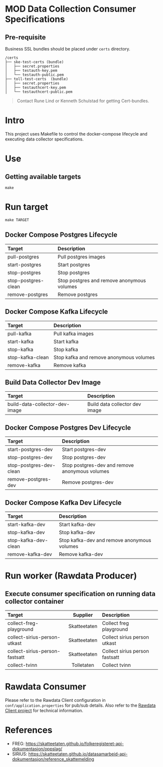 # MOD Data Collection Consumer Specifications

## Pre-requisite

Business SSL bundles should be placed under `certs` directory.

```
/certs
├── ske-test-certs (bundle)
│   ├── secret.properties
│   ├── testauth-key.pem
│   └── testauth-public.pem
├── toll-test-certs  (bundle)
│   ├── secret.properties
│   ├── testauthcert-key.pem
│   └── testauthcert-public.pem
```

> Contact Rune Lind or Kenneth Schulstad for getting Cert-bundles.

# Intro

This project uses Makefile to control the docker-compose lifecycle and executing data collector specifications.

# Use

## Getting available targets

```
make
```

# Run target

```
make TARGET
```

## Docker Compose Postgres Lifecycle

|Target                         |Description                                     |
|:------------------------------|:-----------------------------------------------|
|pull-postgres                  |Pull postgres images                            |
|start-postgres                 |Start postgres                                  |
|stop-postgres                  |Stop postgres                                   |
|stop-postgres-clean            |Stop postgres and remove anonymous volumes      |
|remove-postgres                |Remove postgres                                 |

## Docker Compose Kafka Lifecycle

|Target                         |Description                                     |
|:------------------------------|:-----------------------------------------------|
|pull-kafka                     |Pull kafka images                               |
|start-kafka                    |Start kafka                                     |
|stop-kafka                     |Stop kafka                                      |
|stop-kafka-clean               |Stop kafka and remove anonymous volumes         |
|remove-kafka                   |Remove kafka                                    |

## Build Data Collector Dev Image

|Target                         |Description                                     |
|:------------------------------|:-----------------------------------------------|
|build-data-collector-dev-image |Build data collector dev image                  |

## Docker Compose Postgres Dev Lifecycle

|Target                         |Description                                     |
|:------------------------------|:-----------------------------------------------|
|start-postgres-dev             |Start postgres-dev                              |
|stop-postgres-dev              |Stop postgres-dev                               |
|stop-postgres-dev-clean        |Stop postgres-dev and remove anonymous volumes  |
|remove-postgres-dev            |Remove postgres-dev                             |

## Docker Compose Kafka Dev Lifecycle

|Target                         |Description                                     |
|:------------------------------|:-----------------------------------------------|
|start-kafka-dev                |Start kafka-dev                                 |
|stop-kafka-dev                 |Stop kafka-dev                                  |
|stop-kafka-dev-clean           |Stop kafka-dev and remove anonymous volumes     |
|remove-kafka-dev               |Remove kafka-dev                                |

# Run worker (Rawdata Producer)

## Execute consumer specification on running data collector container

|Target                         |Supplier     |Description                                     |
|:------------------------------|:-----------:|:-----------------------------------------------|
|collect-freg-playground        |Skatteetaten |Collect freg playground                         |
|collect-sirius-person-utkast   |Skatteetaten |Collect sirius person utkast                    |
|collect-sirius-person-fastsatt |Skatteetaten |Collect sirius person fastsatt                  |
|collect-tvinn                  |Tolletaten   |Collect tvinn                                   |


# Rawdata Consumer

Please refer to the Rawdata Client configuration in `conf/application.properties` for pub/sub details. Also refer to the [Rawdata Client project](https://github.com/statisticsnorway/rawdata-client-project) for technical information.

# References

* FREG: https://skatteetaten.github.io/folkeregisteret-api-dokumentasjon/oppslag/
* SIRIUS: https://skatteetaten.github.io/datasamarbeid-api-dokumentasjon/reference_skattemelding